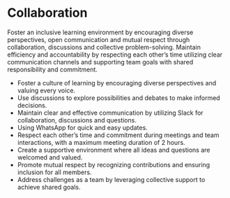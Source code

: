 # Collaboration

<!-- group norms summary -->
Foster an inclusive learning environment by encouraging
diverse perspectives, open communication and mutual
respect through collaboration, discussions and collective problem-solving.
Maintain efficiency and accountability by respecting each other’s time
utilizing clear communication channels
and supporting team goals with shared responsibility and commitment.
<!-- group norms list -->
- Foster a culture of learning by encouraging diverse perspectives and
  valuing every voice.
- Use discussions to explore possibilities and debates to make informed
  decisions.
- Maintain clear and effective communication by utilizing Slack for
  collaboration, discussions and questions.
- Using WhatsApp for quick and easy updates.
- Respect each other’s time and commitment during meetings and team
  interactions, with a maximum meeting duration of 2 hours.
- Create a supportive environment where all ideas and questions are
  welcomed and valued.
- Promote mutual respect by recognizing contributions and ensuring
  inclusion for all members.
- Address challenges as a team by leveraging collective support to
  achieve shared goals.
